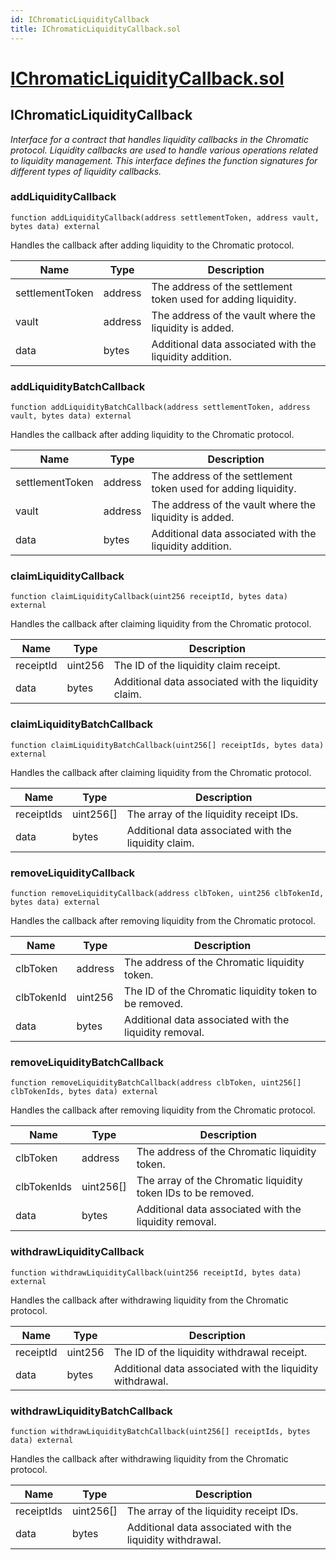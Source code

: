 ```yaml
---
id: IChromaticLiquidityCallback
title: IChromaticLiquidityCallback.sol
---
```

# [IChromaticLiquidityCallback.sol](https://github.com/chromatic-protocol/contracts/tree/main/contracts/core/interfaces/callback/IChromaticLiquidityCallback.sol)

## IChromaticLiquidityCallback

_Interface for a contract that handles liquidity callbacks in the Chromatic protocol.
     Liquidity callbacks are used to handle various operations related to liquidity management.
     This interface defines the function signatures for different types of liquidity callbacks._

### addLiquidityCallback

```solidity
function addLiquidityCallback(address settlementToken, address vault, bytes data) external
```

Handles the callback after adding liquidity to the Chromatic protocol.

| Name | Type | Description |
| ---- | ---- | ----------- |
| settlementToken | address | The address of the settlement token used for adding liquidity. |
| vault | address | The address of the vault where the liquidity is added. |
| data | bytes | Additional data associated with the liquidity addition. |

### addLiquidityBatchCallback

```solidity
function addLiquidityBatchCallback(address settlementToken, address vault, bytes data) external
```

Handles the callback after adding liquidity to the Chromatic protocol.

| Name | Type | Description |
| ---- | ---- | ----------- |
| settlementToken | address | The address of the settlement token used for adding liquidity. |
| vault | address | The address of the vault where the liquidity is added. |
| data | bytes | Additional data associated with the liquidity addition. |

### claimLiquidityCallback

```solidity
function claimLiquidityCallback(uint256 receiptId, bytes data) external
```

Handles the callback after claiming liquidity from the Chromatic protocol.

| Name | Type | Description |
| ---- | ---- | ----------- |
| receiptId | uint256 | The ID of the liquidity claim receipt. |
| data | bytes | Additional data associated with the liquidity claim. |

### claimLiquidityBatchCallback

```solidity
function claimLiquidityBatchCallback(uint256[] receiptIds, bytes data) external
```

Handles the callback after claiming liquidity from the Chromatic protocol.

| Name | Type | Description |
| ---- | ---- | ----------- |
| receiptIds | uint256[] | The array of the liquidity receipt IDs. |
| data | bytes | Additional data associated with the liquidity claim. |

### removeLiquidityCallback

```solidity
function removeLiquidityCallback(address clbToken, uint256 clbTokenId, bytes data) external
```

Handles the callback after removing liquidity from the Chromatic protocol.

| Name | Type | Description |
| ---- | ---- | ----------- |
| clbToken | address | The address of the Chromatic liquidity token. |
| clbTokenId | uint256 | The ID of the Chromatic liquidity token to be removed. |
| data | bytes | Additional data associated with the liquidity removal. |

### removeLiquidityBatchCallback

```solidity
function removeLiquidityBatchCallback(address clbToken, uint256[] clbTokenIds, bytes data) external
```

Handles the callback after removing liquidity from the Chromatic protocol.

| Name | Type | Description |
| ---- | ---- | ----------- |
| clbToken | address | The address of the Chromatic liquidity token. |
| clbTokenIds | uint256[] | The array of the Chromatic liquidity token IDs to be removed. |
| data | bytes | Additional data associated with the liquidity removal. |

### withdrawLiquidityCallback

```solidity
function withdrawLiquidityCallback(uint256 receiptId, bytes data) external
```

Handles the callback after withdrawing liquidity from the Chromatic protocol.

| Name | Type | Description |
| ---- | ---- | ----------- |
| receiptId | uint256 | The ID of the liquidity withdrawal receipt. |
| data | bytes | Additional data associated with the liquidity withdrawal. |

### withdrawLiquidityBatchCallback

```solidity
function withdrawLiquidityBatchCallback(uint256[] receiptIds, bytes data) external
```

Handles the callback after withdrawing liquidity from the Chromatic protocol.

| Name | Type | Description |
| ---- | ---- | ----------- |
| receiptIds | uint256[] | The array of the liquidity receipt IDs. |
| data | bytes | Additional data associated with the liquidity withdrawal. |

